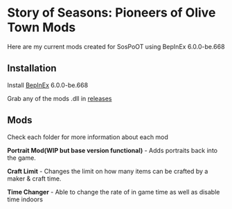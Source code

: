 # Story of Seasons: Pioneers of Olive Town Mods

Here are my current mods created for SosPoOT using BepInEx 6.0.0-be.668


## Installation

Install [BepInEx](https://builds.bepinex.dev/projects/bepinex_be) 6.0.0-be.668

Grab any of the mods .dll in [releases](https://github.com/Otakubuns/SoSPoOT-Mods/releases)

## Mods
Check each folder for more information about each mod

**Portrait Mod(WIP but base version functional)** - Adds portraits back into the game.

**Craft Limit** - Changes the limit on how many items can be crafted by a maker & craft time.

**Time Changer** - Able to change the rate of in game time as well as disable time indoors
